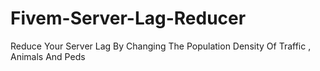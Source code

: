 # Fivem-Server-Lag-Reducer
Reduce Your Server Lag By Changing The Population Density Of Traffic , Animals And Peds
